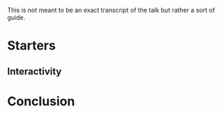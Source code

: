This is not meant to be an exact transcript of the talk but rather a sort of guide.

# Starters

## Interactivity

# Conclusion

